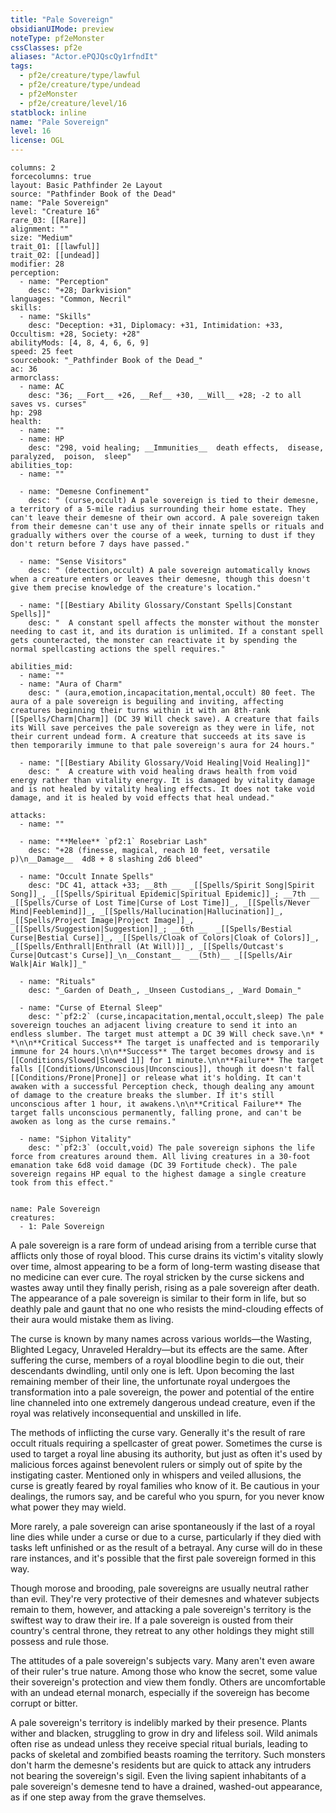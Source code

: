 ```yaml
---
title: "Pale Sovereign"
obsidianUIMode: preview
noteType: pf2eMonster
cssClasses: pf2e
aliases: "Actor.ePQJQscQy1rfndIt" 
tags:
  - pf2e/creature/type/lawful
  - pf2e/creature/type/undead
  - pf2eMonster
  - pf2e/creature/level/16
statblock: inline
name: "Pale Sovereign"
level: 16
license: OGL
---
```


```statblock
columns: 2
forcecolumns: true
layout: Basic Pathfinder 2e Layout
source: "Pathfinder Book of the Dead"
name: "Pale Sovereign"
level: "Creature 16"
rare_03: [[Rare]]
alignment: ""
size: "Medium"
trait_01: [[lawful]]
trait_02: [[undead]]
modifier: 28
perception:
  - name: "Perception"
    desc: "+28; Darkvision"
languages: "Common, Necril"
skills:
  - name: "Skills"
    desc: "Deception: +31, Diplomacy: +31, Intimidation: +33, Occultism: +28, Society: +28"
abilityMods: [4, 8, 4, 6, 6, 9]
speed: 25 feet
sourcebook: "_Pathfinder Book of the Dead_"
ac: 36
armorclass:
  - name: AC
    desc: "36; __Fort__ +26, __Ref__ +30, __Will__ +28; -2 to all saves vs. curses"
hp: 298
health:
  - name: ""
  - name: HP
    desc: "298, void healing; __Immunities__  death effects,  disease,  paralyzed,  poison,  sleep"
abilities_top:
  - name: ""

  - name: "Demesne Confinement"
    desc: " (curse,occult) A pale sovereign is tied to their demesne, a territory of a 5-mile radius surrounding their home estate. They can't leave their demesne of their own accord. A pale sovereign taken from their demesne can't use any of their innate spells or rituals and gradually withers over the course of a week, turning to dust if they don't return before 7 days have passed."

  - name: "Sense Visitors"
    desc: " (detection,occult) A pale sovereign automatically knows when a creature enters or leaves their demesne, though this doesn't give them precise knowledge of the creature's location."

  - name: "[[Bestiary Ability Glossary/Constant Spells|Constant Spells]]"
    desc: "  A constant spell affects the monster without the monster needing to cast it, and its duration is unlimited. If a constant spell gets counteracted, the monster can reactivate it by spending the normal spellcasting actions the spell requires."

abilities_mid:
  - name: ""
  - name: "Aura of Charm"
    desc: " (aura,emotion,incapacitation,mental,occult) 80 feet. The aura of a pale sovereign is beguiling and inviting, affecting creatures beginning their turns within it with an 8th-rank [[Spells/Charm|Charm]] (DC 39 Will check save). A creature that fails its Will save perceives the pale sovereign as they were in life, not their current undead form. A creature that succeeds at its save is then temporarily immune to that pale sovereign's aura for 24 hours."

  - name: "[[Bestiary Ability Glossary/Void Healing|Void Healing]]"
    desc: "  A creature with void healing draws health from void energy rather than vitality energy. It is damaged by vitality damage and is not healed by vitality healing effects. It does not take void damage, and it is healed by void effects that heal undead."

attacks:
  - name: ""

  - name: "**Melee** `pf2:1` Rosebriar Lash"
    desc: "+28 (finesse, magical, reach 10 feet, versatile p)\n__Damage__  4d8 + 8 slashing 2d6 bleed"

  - name: "Occult Innate Spells"
    desc: "DC 41, attack +33; __8th __  _[[Spells/Spirit Song|Spirit Song]]_, _[[Spells/Spiritual Epidemic|Spiritual Epidemic]]_; __7th __  _[[Spells/Curse of Lost Time|Curse of Lost Time]]_, _[[Spells/Never Mind|Feeblemind]]_, _[[Spells/Hallucination|Hallucination]]_, _[[Spells/Project Image|Project Image]]_, _[[Spells/Suggestion|Suggestion]]_; __6th __  _[[Spells/Bestial Curse|Bestial Curse]]_, _[[Spells/Cloak of Colors|Cloak of Colors]]_, _[[Spells/Enthrall|Enthrall (At Will)]]_, _[[Spells/Outcast's Curse|Outcast's Curse]]_\n__Constant__  __(5th)__ _[[Spells/Air Walk|Air Walk]]_"

  - name: "Rituals"
    desc: "_Garden of Death_, _Unseen Custodians_, _Ward Domain_"

  - name: "Curse of Eternal Sleep"
    desc: "`pf2:2` (curse,incapacitation,mental,occult,sleep) The pale sovereign touches an adjacent living creature to send it into an endless slumber. The target must attempt a DC 39 Will check save.\n* * *\n\n**Critical Success** The target is unaffected and is temporarily immune for 24 hours.\n\n**Success** The target becomes drowsy and is [[Conditions/Slowed|Slowed 1]] for 1 minute.\n\n**Failure** The target falls [[Conditions/Unconscious|Unconscious]], though it doesn't fall [[Conditions/Prone|Prone]] or release what it's holding. It can't awaken with a successful Perception check, though dealing any amount of damage to the creature breaks the slumber. If it's still unconscious after 1 hour, it awakens.\n\n**Critical Failure** The target falls unconscious permanently, falling prone, and can't be awoken as long as the curse remains."

  - name: "Siphon Vitality"
    desc: "`pf2:3` (occult,void) The pale sovereign siphons the life force from creatures around them. All living creatures in a 30-foot emanation take 6d8 void damage (DC 39 Fortitude check). The pale sovereign regains HP equal to the highest damage a single creature took from this effect."
 
```

```encounter-table
name: Pale Sovereign
creatures:
  - 1: Pale Sovereign
```



A pale sovereign is a rare form of undead arising from a terrible curse that afflicts only those of royal blood. This curse drains its victim's vitality slowly over time, almost appearing to be a form of long-term wasting disease that no medicine can ever cure. The royal stricken by the curse sickens and wastes away until they finally perish, rising as a pale sovereign after death. The appearance of a pale sovereign is similar to their form in life, but so deathly pale and gaunt that no one who resists the mind-clouding effects of their aura would mistake them as living.

The curse is known by many names across various worlds—the Wasting, Blighted Legacy, Unraveled Heraldry—but its effects are the same. After suffering the curse, members of a royal bloodline begin to die out, their descendants dwindling, until only one is left. Upon becoming the last remaining member of their line, the unfortunate royal undergoes the transformation into a pale sovereign, the power and potential of the entire line channeled into one extremely dangerous undead creature, even if the royal was relatively inconsequential and unskilled in life.

The methods of inflicting the curse vary. Generally it's the result of rare occult rituals requiring a spellcaster of great power. Sometimes the curse is used to target a royal line abusing its authority, but just as often it's used by malicious forces against benevolent rulers or simply out of spite by the instigating caster. Mentioned only in whispers and veiled allusions, the curse is greatly feared by royal families who know of it. Be cautious in your dealings, the rumors say, and be careful who you spurn, for you never know what power they may wield.

More rarely, a pale sovereign can arise spontaneously if the last of a royal line dies while under a curse or due to a curse, particularly if they died with tasks left unfinished or as the result of a betrayal. Any curse will do in these rare instances, and it's possible that the first pale sovereign formed in this way.

Though morose and brooding, pale sovereigns are usually neutral rather than evil. They're very protective of their demesnes and whatever subjects remain to them, however, and attacking a pale sovereign's territory is the swiftest way to draw their ire. If a pale sovereign is ousted from their country's central throne, they retreat to any other holdings they might still possess and rule those.

The attitudes of a pale sovereign's subjects vary. Many aren't even aware of their ruler's true nature. Among those who know the secret, some value their sovereign's protection and view them fondly. Others are uncomfortable with an undead eternal monarch, especially if the sovereign has become corrupt or bitter.

A pale sovereign's territory is indelibly marked by their presence. Plants wither and blacken, struggling to grow in dry and lifeless soil. Wild animals often rise as undead unless they receive special ritual burials, leading to packs of skeletal and zombified beasts roaming the territory. Such monsters don't harm the demesne's residents but are quick to attack any intruders not bearing the sovereign's sigil. Even the living sapient inhabitants of a pale sovereign's demesne tend to have a drained, washed-out appearance, as if one step away from the grave themselves.
